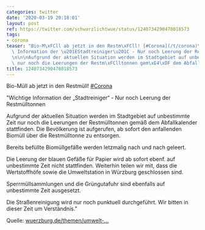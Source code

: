 ```yaml
---
categories: twitter
date: '2020-03-19 20:18:01'
layout: post
ref: https://twitter.com/schwarzlichtwue/status/1240734290478018573
tags:
- corona
teaser: "Bio-M\xFCll ab jetzt in den Restm\xFCll! [#Corona](/t/corona)\n\n\n\n\"Wichtige\
  \ Information der \u201EStadtreiniger\u201C - Nur noch Leerung der Restm\xFClltonnen\n\
  \n\n\nAufgrund der aktuellen Situation werden im Stadtgebiet auf unbestimmte Zeit\
  \ nur noch die Leerungen der Restm\xFClltonnen gem\xE4\xDF dem Abfallkalender stattfinden."
title: 1240734290478018573
---
```

Bio-Müll ab jetzt in den Restmüll! [#Corona](/t/corona)



"Wichtige Information der „Stadtreiniger“ - Nur noch Leerung der Restmülltonnen



Aufgrund der aktuellen Situation werden im Stadtgebiet auf unbestimmte Zeit nur noch die Leerungen der Restmülltonnen gemäß dem Abfallkalender stattfinden.
Die Bevölkerung ist aufgerufen, ab sofort den anfallenden Biomüll über die Restmülltonne zu entsorgen.



Bereits befüllte Biomüllgefäße werden letzmalig nach und nach geleert.



Die Leerung der blauen Gefäße für Papier wird ab sofort ebenf. auf unbestimmte Zeit nicht stattfinden.
Weiterhin teilen wir mit, dass die Wertstoffhöfe sowie die Umweltstation in Würzburg geschlossen sind.



Sperrmüllsammlungen und die Grüngutafuhr sind ebenfalls auf unbestimmte Zeit ausgesetzt.



Die Straßenreinigung wird nur noch punktuell durchgeführt.
Wir bitten in dieser Zeit um Verständnis."



Quelle: [wuerzburg.de/themen/umwelt-…](https://www.wuerzburg.de/themen/umwelt-verkehr/vorsorge-entsorgung/termine--news/525718.Wichtige-Information-der-8222Stadtreiniger8220---Nur-noch-Leerung-der-Restmuelltonnen.html)